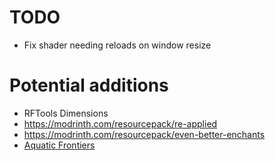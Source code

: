 # TODO
 - Fix shader needing reloads on window resize
 
# Potential additions
 - RFTools Dimensions
 - https://modrinth.com/resourcepack/re-applied
 - https://modrinth.com/resourcepack/even-better-enchants
 - [Aquatic Frontiers](https://modrinth.com/mod/aquatic-frontiers)